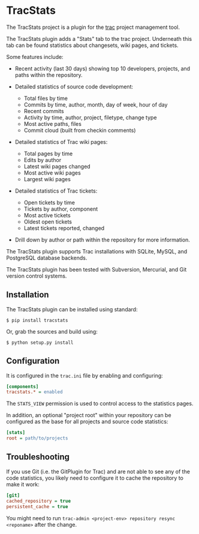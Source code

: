 # TracStats

The TracStats project is a plugin for the [trac](https://trac.edgewall.org/)
project management tool.

The TracStats plugin adds a "Stats" tab to the trac project. Underneath this
tab can be found statistics about changesets, wiki pages, and tickets.

Some features include:

* Recent activity (last 30 days) showing top 10 developers, projects, and paths
  within the repository.

* Detailed statistics of source code development:

  * Total files by time
  * Commits by time, author, month, day of week, hour of day
  * Recent commits
  * Activity by time, author, project, filetype, change type
  * Most active paths, files
  * Commit cloud (built from checkin comments)

* Detailed statistics of Trac wiki pages:

  * Total pages by time
  * Edits by author
  * Latest wiki pages changed
  * Most active wiki pages
  * Largest wiki pages

* Detailed statistics of Trac tickets:

  * Open tickets by time
  * Tickets by author, component
  * Most active tickets
  * Oldest open tickets
  * Latest tickets reported, changed

* Drill down by author or path within the repository for more information.

The TracStats plugin supports Trac installations with SQLite, MySQL, and
PostgreSQL database backends.

The TracStats plugin has been tested with Subversion, Mercurial, and Git
version control systems.

## Installation

The TracStats plugin can be installed using standard:

```
$ pip install tracstats
```

Or, grab the sources and build using:

```
$ python setup.py install
```

## Configuration

It is configured in the ``trac.ini`` file by enabling and configuring:

```ini
[components]
tracstats.* = enabled
```

The ``STATS_VIEW`` permission is used to control access to the statistics
pages.

In addition, an optional "project root" within your repository can be
configured as the base for all projects and source code statistics:

```ini
[stats]
root = path/to/projects
```

## Troubleshooting

If you use Git (i.e. the GitPlugin for Trac) and are not able to see any of
the code statistics, you likely need to configure it to cache the repository
to make it work:

```ini
[git]
cached_repository = true
persistent_cache = true
```

You might need to run ``trac-admin <project-env> repository resync
<reponame>`` after the change.
